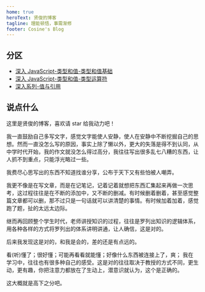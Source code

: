 ```yaml
---
home: true
heroText: 贤俊的博客
tagline: 理能顿悟，事需渐修
footer: Cosine's Blog
---
```


## 分区

- [深入 JavaScript-类型和值-类型和值基础](https://github.com/ycosine/writings/blob/master/posts/PostSeries/2017-01-01-%E6%B7%B1%E5%85%A5%E7%B3%BB%E5%88%97-%E7%B1%BB%E5%9E%8B%E5%92%8C%E5%80%BC-%E5%9F%BA%E7%A1%80%EF%BC%881%EF%BC%89.md)
- [深入 JavaScript-类型和值-类型运算符](https://github.com/ycosine/writings/blob/master/posts/PostSeries/2017-01-01-%E6%B7%B1%E5%85%A5%E7%B3%BB%E5%88%97-%E7%B1%BB%E5%9E%8B%E5%92%8C%E5%80%BC-%E7%B1%BB%E5%9E%8B%E8%BD%AC%E6%8D%A2%EF%BC%882%EF%BC%89.md)
- [深入系列-值与引用](https://github.com/ycosine/writings/blob/master/posts/PostSeries/2018-02-17-%E6%B7%B1%E5%85%A5%E7%B3%BB%E5%88%97-%E5%80%BC%E4%B8%8E%E5%BC%95%E7%94%A8.md)

## 说点什么

这里是贤俊的博客，喜欢请 star 给我动力吧！

我一直鼓励自己多写文字，感觉文字能使人安静，使人在安静中不断挖掘自己的思想。然而一直没怎么写的原因，事实上除了懒以外，更大的失落是得不到认同，从中学时代开始，我的作文就没怎么得过高分，我往往写出很多乱七八糟的东西，让人抓不到重点，只能浮光略过一些。

我费尽心思写出的东西不知道找谁分享，公布于天下又有些怕被人嘲弄。

我更不像是在写文章，而是在记笔记，记着记着就想把东西汇集起来再做一次思考，这过程往往是在不断的添加中，又不断的删减。有时候删着删着，甚至感觉整篇文章都可以删，那不过只是一句话就可以讲清楚的事情。有时候加着加着，感觉跑了题，扯的太远太边际。

继而再回顾整个学生时代，老师讲授知识的过程，往往是罗列出知识的逻辑体系，用各种各样的方式将罗列出的体系讲明讲通，让人确信，这是对的。

后来我发现这是对的，和我是会的，差的还是有点远的。

看(听)懂了；很好懂；可能再看看就能懂；好像什么东西被连接上了，爽； 我在学习中，往往也有很多种自己的感受。这是对的往往取决于教授的方式不同，更生动，更有趣，你把注意力都放在了生动上，潜意识就认为，这个是正确的。

这大概就是高下之分吧。
